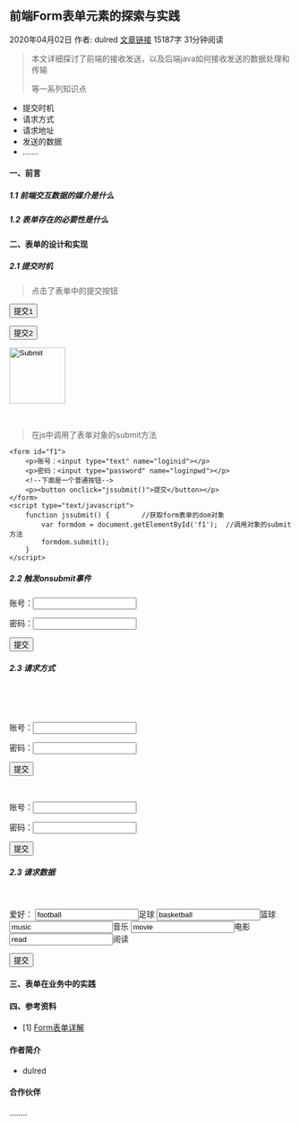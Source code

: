 ## 前端Form表单元素的探索与实践



2020年04月02日  作者: dulred  [文章链接](https://tech.meituan.com/2020/04/02/java-pooling-pratice-in-meituan.html)  15187字 31分钟阅读



> 本文详细探讨了前端的接收发送，以及后端java如何接收发送的数据处理和传输
>
> 等一系列知识点

- 提交时机
- 请求方式
- 请求地址
- 发送的数据
- .......



#### 一、前言

##### 1.1 前端交互数据的媒介是什么



##### 1.2 表单存在的必要性是什么





#### 二、表单的设计和实现

##### 2.1 提交时机

>  点击了表单中的提交按钮

   <form action="">
        <p><input type="submit" value="提交1"></p>
        <p><button type="submit">提交2</button></p>
        <p><input type="image" src="" style="width: 100px; height: 100px;"></p></form></body></html>
​    </form>

>  在js中调用了表单对象的submit方法



  <!-- js提交 -->
    <form id="f1">
        <p>账号：<input type="text" name="loginid"></p>
        <p>密码：<input type="password" name="loginpwd"></p>
        <!--下面是一个普通按钮-->
        <p><button onclick="jssubmit()">提交</button></p>
    </form>
    <script type="text/javascript">
        function jssubmit() {        //获取form表单的dom对象
            var formdom = document.getElementById('f1');  //调用对象的submit方法
            formdom.submit();
        }
    </script>



##### 2.2 触发onsubmit事件

<!-- 表单提交 行为触发，状态改变，必然可以有事件触发  触发onsubmit事件-->
<form id="f2" onsubmit="return vali()">
    <p>账号：<input type="text" name="loginid2"></p>
    <p>密码：<input type="password" name="loginpwd2"></p>
    <p><button type="submit">提交</button></p></form>
    <script type="text/javascript">
    function vali() {        //获取账号文本框
        var txtLoginId = document.getElementsByName("loginid2")[0];        //获取密码文本框
        var txtLoginPwd = document.getElementsByName("loginpwd2")[0];      
          if(txtLoginId.value == ""){
            alert("请填写账号");            return false;//返回false，阻止表单提交
        }        if(txtLoginPwd.value == ""){
            alert("请填写密码");            return false;//返回false，阻止表单提交
        }
    }</script>





##### 2.3 请求方式

​    <!-- 请求方式 -->
​    <!-- 使用form标签的method属性，可以控制form表单的提交方式，该属性可以省略，若省略，默认的提交方式是get -->

​    <!-- get -->
    <form action="/server.php" method="get">
        <p>账号：<input type="text" name="loginid"></p>
        <p>密码：<input type="password" name="loginpwd"></p>
        <p><button type="submit">提交</button></p>
    </form>
​    <!-- post -->
    <form action="/server.php" method="post">
        <p>账号：<input type="text" name="loginid"></p>
        <p>密码：<input type="password" name="loginpwd"></p>
        <p><button type="submit">提交</button></p>
    </form>

##### 2.3 请求数据


​    <!-- 多选框 -->
    <form method="post" action="test.php">
        <p>
            爱好：  <label><input type="checkox" name="like" value="football">足球</label>
            <label><input type="checkox" name="like" value="basketball">篮球</label>
            <label><input type="checkox" name="like" value="music">音乐</label>
            <label><input type="checkox" name="like" value="movie">电影</label>
            <label><input type="checkox" name="like" value="read">阅读</label>
        </p>
        <p><input type="submit" value="提交"></p></form>
 <!-- 则向服务器发送的消息体为：

like=football&like=music&like=read

仔细看上面发送的内容，你会发现出现了重复的键，http协议允许在请求时出现重复的键，无论是用哪种语言作为服务端，也都可以处理请求数据中的重复键，完全不必担心。

特别注意，发送到服务器的是选中项的value值，而不是后面的文本 -->



#### 三、表单在业务中的实践







####  四、参考资料

- [1] [Form表单详解](https://zhuanlan.zhihu.com/p/73323143)



#### 作者简介

- dulred 

#### 合作伙伴

........
				

